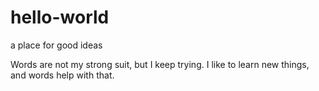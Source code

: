 # hello-world
a place for good ideas

Words are not my strong suit, but I keep trying.
I like to learn new things, and words help with that.

